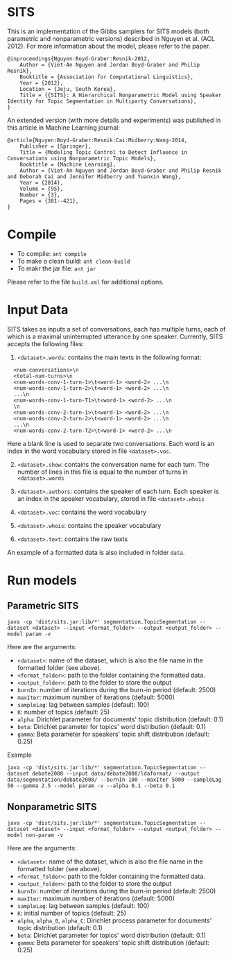 SITS
====
This is an implementation of the Gibbs samplers for SITS models (both parametric and nonparametric versions) described in Nguyen et al. (ACL 2012). For more information about the model, please refer to the paper.
```
@inproceedings{Nguyen:Boyd-Graber:Resnik-2012,
	Author = {Viet-An Nguyen and Jordan Boyd-Graber and Philip Resnik},
	Booktitle = {Association for Computational Linguistics},
	Year = {2012},
	Location = {Jeju, South Korea},
	Title = {{SITS}: A Hierarchical Nonparametric Model using Speaker Identity for Topic Segmentation in Multiparty Conversations},
}
```

An extended version (with more details and experiments) was published in this article in Machine Learning journal:
```
@article{Nguyen:Boyd-Graber:Resnik:Cai:Midberry:Wang-2014,
	Publisher = {Springer},
	Title = {Modeling Topic Control to Detect Influence in Conversations using Nonparametric Topic Models},
	Booktitle = {Machine Learning},
	Author = {Viet-An Nguyen and Jordan Boyd-Graber and Philip Resnik and Deborah Cai and Jennifer Midberry and Yuanxin Wang},
	Year = {2014},
	Volume = {95},
  	Number = {3},
  	Pages = {381--421},
}
```

# Compile
- To compile: `ant compile`
- To make a clean build: `ant clean-build`
- To makr the jar file: `ant jar`

Please refer to the file `build.xml` for additional options.

# Input Data
SITS takes as inputs a set of conversations, each has multiple turns, each of which is a maximal uninterrupted utterance by one speaker. Currently, SITS accepts the following files:

1. `<dataset>.words`: contains the main texts in the following format:
```
  <num-conversations>\n
  <total-num-turns>\n
  <num-words-conv-1-turn-1>\t<word-1> <word-2> ...\n
  <num-words-conv-1-turn-2>\t<word-1> <word-2> ...\n
  ...\n
  <num-words-conv-1-turn-T1>\t<word-1> <word-2> ...\n
  \n
  <num-words-conv-2-turn-1>\t<word-1> <word-2> ...\n
  <num-words-conv-2-turn-2>\t<word-1> <word-2> ...\n
  ...\n
  <num-words-conv-2-turn-T2>\t<word-1> <word-2> ...\n
```
Here a blank line is used to separate two conversations. Each word is an index in the word vocabulary stored in file `<dataset>.voc`.

2. `<dataset>.show`: contains the conversation name for each turn. The number of lines in this file is equal to the number of turns in `<dataset>.words`

3. `<dataset>.authors`: contains the speaker of each turn. Each speaker is an index in the speaker vocabulary, stored in file `<dataset>.whois`

4. `<dataset>.voc`: contains the word vocabulary

5. `<dataset>.whois`: contains the speaker vocabulary

6. `<dataset>.text`: contains the raw texts

An example of a formatted data is also included in folder `data`.

# Run models
## Parametric SITS
```
java -cp 'dist/sits.jar:lib/*' segmentation.TopicSegmentation --dataset <dataset> --input <format_folder> --output <output_folder> --model param -v
```
Here are the arguments:
- `<dataset>`: name of the dataset, which is also the file name in the formatted folder (see above).
- `<format_folder>`: path to the folder containing the formatted data.
- `<output_folder>`: path to the folder to store the output
- `burnIn`: number of iterations during the burn-in period (default: 2500)
- `maxIter`: maximum number of iterations (default: 5000)
- `sampleLag`: lag between samples (default: 100)
- `K`: number of topics (default: 25)
- `alpha`: Dirichlet parameter for documents' topic distribution (default: 0.1)
- `beta`: Dirichlet parameter for topics' word distribution (default: 0.1)
- `gamma`: Beta parameter for speakers' topic shift distribution (default: 0.25)

Example
```
java -cp 'dist/sits.jar:lib/*' segmentation.TopicSegmentation --dataset debate2008 --input data/debate2008/ldaformat/ --output data/segmentation/debate2008/ --burnIn 100 --maxIter 5000 --sampleLag 50 --gamma 2.5 --model param -v --alpha 0.1 --beta 0.1
```

## Nonparametric SITS
```
java -cp 'dist/sits.jar:lib/*' segmentation.TopicSegmentation --dataset <dataset> --input <format_folder> --output <output_folder> --model non-param -v
```
Here are the arguments:
- `<dataset>`: name of the dataset, which is also the file name in the formatted folder (see above).
- `<format_folder>`: path to the folder containing the formatted data.
- `<output_folder>`: path to the folder to store the output
- `burnIn`: number of iterations during the burn-in period (default: 2500)
- `maxIter`: maximum number of iterations (default: 5000)
- `sampleLag`: lag between samples (default: 100)
- `K`: initial number of topics (default: 25)
- `alpha`, `alpha_0`, `alpha_C`: Dirichlet process parameter for documents' topic distribution (default: 0.1)
- `beta`: Dirichlet parameter for topics' word distribution (default: 0.1)
- `gamma`: Beta parameter for speakers' topic shift distribution (default: 0.25)
